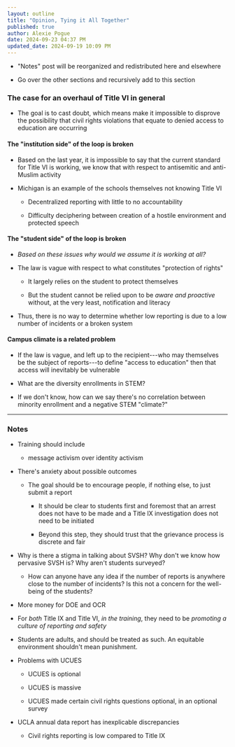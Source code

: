 ```yaml
---
layout: outline
title: "Opinion, Tying it All Together"
published: true
author: Alexie Pogue
date: 2024-09-23 04:37 PM
updated_date: 2024-09-19 10:09 PM
---
```


- "Notes" post will be reorganized and redistributed here and elsewhere

- Go over the other sections and recursively add to this section 


### The case for an overhaul of Title VI in general 

- The goal is to cast doubt, which means make it impossible to disprove the possibility that civil rights violations that equate to denied access to education are occurring 

#### The "institution side" of the loop is broken

- Based on the last year, it is impossible to say that the current standard for Title VI is working, we know that with respect to antisemitic and anti-Muslim activity

- Michigan is an example of the schools themselves not knowing Title VI 

	- Decentralized reporting with little to no accountability

	- Difficulty deciphering between creation of a hostile environment and protected speech

#### The "student side" of the loop is broken

- *Based on these issues why would we assume it is working at all?* 

- The law is vague with respect to what constitutes "protection of rights"

	- It largely relies on the student to protect themselves

	- But the student cannot be relied upon to be *aware and proactive* without, at the very least, notification and literacy

- Thus, there is no way to determine whether low reporting is due to a low number of incidents or a broken system

#### Campus climate is a related problem

- If the law is vague, and left up to the recipient---who may themselves be the subject of reports---to define "access to education" then that access will inevitably be vulnerable

- What are the diversity enrollments in STEM?

- If we don't know, how can we say there's no correlation between minority enrollment and a negative STEM "climate?"


---------------------------------------------------------------------------------------------------------------------------
### Notes 

- Training should include

	- message activism over identity activism


- There's anxiety about possible outcomes 

	- The goal should be to encourage people, if nothing else, to just submit a report 

		- It should be clear to students first and foremost that an arrest does not have to be made and a Title IX investigation does not need to be initiated

		- Beyond this step, they should trust that the grievance process is discrete and fair 



- Why is there a stigma in talking about SVSH? Why don't we know how pervasive SVSH is? Why aren't students surveyed? 

	- How can anyone have any idea if the number of reports is anywhere close to the number of incidents? Is this not a concern for the well-being of the students? 



- More money for DOE and OCR 





- For *both* Title IX and Title VI, *in the training*, they need to be *promoting a culture of reporting and safety*



- Students are adults, and should be treated as such. An equitable environment shouldn't mean punishment.


- Problems with UCUES

	- UCUES is optional 

	- UCUES is massive 

	- UCUES made certain civil rights questions optional, in an optional survey 




- UCLA annual data report has inexplicable discrepancies 

	- Civil rights reporting is low compared to Title IX 

